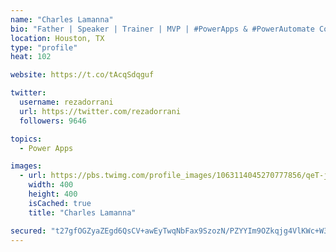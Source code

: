 ```yaml
---
name: "Charles Lamanna"
bio: "Father | Speaker | Trainer | MVP | #PowerApps & #PowerAutomate Community Super User | YouTuber Right-pointing triangle http://youtube.com/c/rezadorrani | Learn - Share - Clockwise rightwards and leftwards open circle arrows"
location: Houston, TX
type: "profile"
heat: 102

website: https://t.co/tAcqSdqguf

twitter:
  username: rezadorrani
  url: https://twitter.com/rezadorrani
  followers: 9646

topics:
  - Power Apps

images:
  - url: https://pbs.twimg.com/profile_images/1063114045270777856/qeT-jpWr_400x400.jpg
    width: 400
    height: 400
    isCached: true
    title: "Charles Lamanna"

secured: "t27gfOGZyaZEgd6QsCV+awEyTwqNbFax9SzozN/PZYYIm9OZkqjg4VlKWc+W3gOng4y88jikfP9MhoehJ83KIzUDMS1cLBhTixQwXZo6OWP1uMCOcZosiNEpP9oPKuov9Bt8PeXlLRC9AY9lOZIj6FOnkqYocr7rrtlBjh6dGRuJAYFfFXcUQislKpSvWsitPs2dW4TjwCe/lgc30kSm1142VjdEO1K/DkSS/aubjr9ujeTiimMimUt/IXdSvMQE/Zgmj3HJHVCgAqGrKw57jojfIIze4Ax7wTT/JZkj8S+AG5nIROmDl1okOhsRpCQwid8Ro7OVHlrWMH7mMni18p9xOJ5sFuytE0qaVRBR5gwUzLQRJHBOnzD+fZW3pCaqvIEWM/3AxM6M7MkoYtMOamLWXytwEQP8AvOE6NbaGpI=;RVElZA27ryBTDzt9yqFCag=="
---
```



